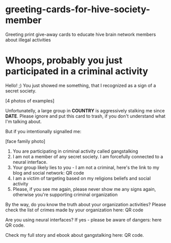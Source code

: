 # greeting-cards-for-hive-society-member
Greeting print give-away cards to educate hive brain network members about illegal activities

# Whoops, probably you just participated in a criminal activity

Hello! ;) You just showed me something, that I recognized as a sign of a secret society.

[4 photos of examples]

Unfortunatelly, a large group in __COUNTRY__ is aggressively stalking me since __DATE__.
Please ignore and put this card to trash, if you don't understand what I'm talking about.

But if you intentionally signalled me: 

[face family photo]

1. You are participating in criminal activity called gangstalking
2. I am not a member of any secret society. I am forcefully connected to a neural interface.
3. Your group likely lies to you - I am not a criminal, here's the link to my blog and social network: QR code
4. I am a victim of targeting based on my religions beliefs and social activity
5. Please, if you see me again, please never show me any signs again, otherwise you're supporting criminal organization

By the way, do you know the truth about your organization activities? Please check the list of crimes made by your organization here: QR code

Are you using neural interfaces? If yes - please be aware of dangers: here QR code.

Check my full story and ebook about gangstalking here: QR code.
